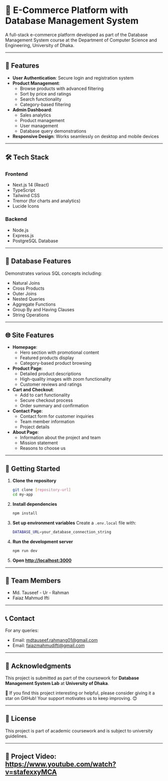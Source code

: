 # 🛒 E-Commerce Platform with Database Management System

A full-stack e-commerce platform developed as part of the Database Management System course at the Department of Computer Science and Engineering, University of Dhaka.


---

## 🌟 Features

- **User Authentication**: Secure login and registration system
- **Product Management**:
  - Browse products with advanced filtering
  - Sort by price and ratings
  - Search functionality
  - Category-based filtering
- **Admin Dashboard**:
  - Sales analytics
  - Product management
  - User management
  - Database query demonstrations
- **Responsive Design**: Works seamlessly on desktop and mobile devices

---

## 🛠️ Tech Stack

### Frontend

- Next.js 14 (React)
- TypeScript
- Tailwind CSS
- Tremor (for charts and analytics)
- Lucide Icons


### Backend

- Node.js
- Express.js
- PostgreSQL Database

---

## 💽 Database Features

Demonstrates various SQL concepts including:

- Natural Joins
- Cross Products
- Outer Joins
- Nested Queries
- Aggregate Functions
- Group By and Having Clauses
- String Operations

---

## 🌐 Site Features

- **Homepage**:
  - Hero section with promotional content
  - Featured products display
  - Category-based product browsing
- **Product Page**:
  - Detailed product descriptions
  - High-quality images with zoom functionality
  - Customer reviews and ratings
- **Cart and Checkout**:
  - Add to cart functionality
  - Secure checkout process
  - Order summary and confirmation
- **Contact Page**:
  - Contact form for customer inquiries
  - Team member information
  - Project details
- **About Page**:
  - Information about the project and team
  - Mission statement
  - Reasons to choose us

---

## 🚀 Getting Started

1. **Clone the repository**

   ```bash
   git clone [repository-url]
   cd my-app
   ```

2. **Install dependencies**

   ```bash
   npm install
   ```

3. **Set up environment variables**
   Create a `.env.local` file with:

   ```bash
   DATABASE_URL=your_database_connection_string
   ```

4. **Run the development server**

   ```bash
   npm run dev
   ```


5. **Open [http://localhost:3000](http://localhost:3000)**

---

## 👥 Team Members

- Md. Tauseef - Ur - Rahman
- Faiaz Mahmud Ifti

---

## 📞 Contact

For any queries:

- Email: mdtauseef.rahmang01@gmail.com
- Email: faiazmahmudifti@gmail.com

---

## 🙏 Acknowledgments

This project is submitted as part of the coursework for **Database Management System Lab** at **University of Dhaka**.

🌟 If you find this project interesting or helpful, please consider giving it a star on GitHub! Your support motivates us to keep improving. 😊

---

## 📄 License

This project is part of academic coursework and is subject to university guidelines.

---

## 🛒 Project Video: https://www.youtube.com/watch?v=stafexxyMCA
